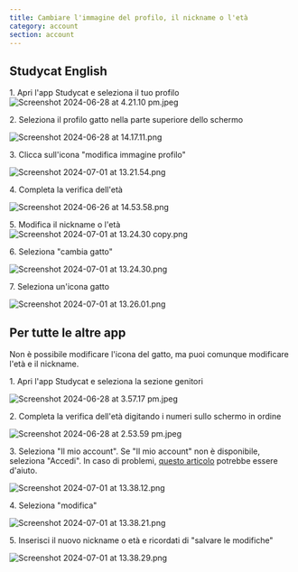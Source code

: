 ```yaml
---
title: Cambiare l'immagine del profilo, il nickname o l'età
category: account
section: account
---
```

## Studycat English


1\. Apri l'app Studycat e seleziona il tuo profilo![Screenshot 2024-06-28 at 4.21.10 pm.jpeg](https://help.studycat.com/hc/article_attachments/34473186682009)


2\. Seleziona il profilo gatto nella parte superiore dello schermo


![Screenshot 2024-06-28 at 14.17.11.png](https://help.studycat.com/hc/article_attachments/34473186684953)


3\. Clicca sull'icona "modifica immagine profilo"


![Screenshot 2024-07-01 at 13.21.54.png](https://help.studycat.com/hc/article_attachments/34473186707865)


4\. Completa la verifica dell'età


![Screenshot 2024-06-26 at 14.53.58.png](https://help.studycat.com/hc/article_attachments/34473186715801)


5\. Modifica il nickname o l'età![Screenshot 2024-07-01 at 13.24.30 copy.png](https://help.studycat.com/hc/article_attachments/34473186721561)


6\. Seleziona "cambia gatto"


![Screenshot 2024-07-01 at 13.24.30.png](https://help.studycat.com/hc/article_attachments/34473186726041)


7\. Seleziona un'icona gatto


![Screenshot 2024-07-01 at 13.26.01.png](https://help.studycat.com/hc/article_attachments/34473149798937)


## Per tutte le altre app


Non è possibile modificare l'icona del gatto, ma puoi comunque modificare l'età e il nickname.


1\. Apri l'app Studycat e seleziona la sezione genitori


![Screenshot 2024-06-28 at 3.57.17 pm.jpeg](https://help.studycat.com/hc/article_attachments/34473149804697)


2\. Completa la verifica dell'età digitando i numeri sullo schermo in ordine


![Screenshot 2024-06-28 at 2.53.59 pm.jpeg](https://help.studycat.com/hc/article_attachments/34473149807641)


3\. Seleziona "Il mio account". Se "Il mio account" non è disponibile, seleziona "Accedi". In caso di problemi, [questo articolo](https://help.studycat.com/hc/en-us/articles/360051281554-Access-your-free-trial-or-subscription) potrebbe essere d'aiuto.


![Screenshot 2024-07-01 at 13.38.12.png](https://help.studycat.com/hc/article_attachments/34473149811993)


4\. Seleziona "modifica"


![Screenshot 2024-07-01 at 13.38.21.png](https://help.studycat.com/hc/article_attachments/34473186746521)


5\. Inserisci il nuovo nickname o età e ricordati di "salvare le modifiche"


![Screenshot 2024-07-01 at 13.38.29.png](https://help.studycat.com/hc/article_attachments/34473149816729)